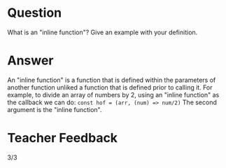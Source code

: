 # Question
What is an "inline function"? Give an example with your definition.

# Answer
An "inline function" is a function that is defined within the parameters of another function unliked a function that is defined prior to calling it. For example, to divide an array of numbers by 2, using an "inline function" as the callback we can do: 
`const hof = (arr, (num) => num/2)`
The second argument is the "inline function".


# Teacher Feedback
3/3
